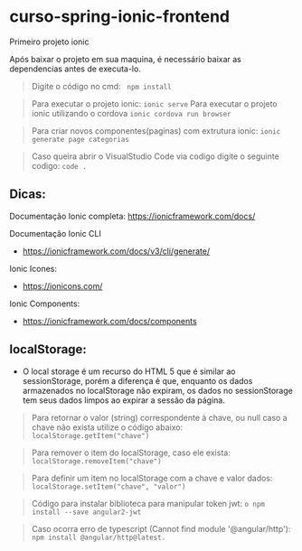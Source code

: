 # curso-spring-ionic-frontend
Primeiro projeto ionic

Após baixar o projeto em sua maquina, é necessário baixar as dependencias antes de executa-lo.

> Digite o código no cmd:
 ``` npm install```

> Para executar o projeto ionic:
``` ionic serve ```
> Para executar o projeto ionic utilizando o cordova
``` ionic cordova run browser ```

> Para criar novos componentes(paginas) com extrutura ionic:
``` ionic generate page categorias ```

> Caso queira abrir o VisualStudio Code via codigo digite o seguinte codigo:
``` code . ```

## Dicas:
Documentação Ionic completa:
https://ionicframework.com/docs/

Documentação Ionic CLI
- https://ionicframework.com/docs/v3/cli/generate/

Ionic Icones:
- https://ionicons.com/

Ionic Components:
- https://ionicframework.com/docs/components

## localStorage:

- O local storage é um recurso do HTML 5 que é similar ao sessionStorage, porém a diferença é que, enquanto os dados armazenados no localStorage não expiram, os dados no sessionStorage tem seus dados limpos ao expirar a sessão da página. 

 > Para retornar o valor (string) correspondente à chave, ou null caso a chave não exista utilize o código abaixo:
``` localStorage.getItem("chave") ```

> Para remover o item do localStorage, caso ele exista:
``` localStorage.removeItem("chave") ```

> Para definir um item no localStorage com a chave e valor dados:
``` localStorage.setItem("chave", "valor") ```

> Código para instalar biblioteca para manipular token jwt:
```o npm install --save angular2-jwt ```

> Caso ocorra erro de typescript (Cannot find module '@angular/http'): 
```npm install @angular/http@latest. ```
